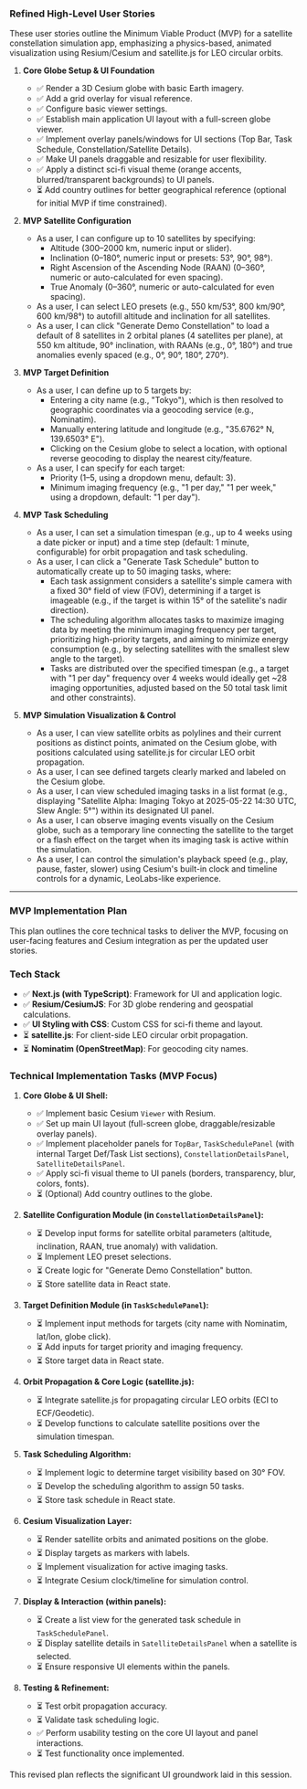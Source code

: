 ### Refined High-Level User Stories

These user stories outline the Minimum Viable Product (MVP) for a satellite constellation simulation app, emphasizing a physics-based, animated visualization using Resium/Cesium and satellite.js for LEO circular orbits.

1.  **Core Globe Setup & UI Foundation**
    - ✅ Render a 3D Cesium globe with basic Earth imagery.
    - ✅ Add a grid overlay for visual reference.
    - ✅ Configure basic viewer settings.
    - ✅ Establish main application UI layout with a full-screen globe viewer.
    - ✅ Implement overlay panels/windows for UI sections (Top Bar, Task Schedule, Constellation/Satellite Details).
    - ✅ Make UI panels draggable and resizable for user flexibility.
    - ✅ Apply a distinct sci-fi visual theme (orange accents, blurred/transparent backgrounds) to UI panels.
    - ⏳ Add country outlines for better geographical reference (optional for initial MVP if time constrained).

2.  **MVP Satellite Configuration**
    - As a user, I can configure up to 10 satellites by specifying:
        - Altitude (300–2000 km, numeric input or slider).
        - Inclination (0–180°, numeric input or presets: 53°, 90°, 98°).
        - Right Ascension of the Ascending Node (RAAN) (0–360°, numeric or auto-calculated for even spacing).
        - True Anomaly (0–360°, numeric or auto-calculated for even spacing).
    - As a user, I can select LEO presets (e.g., 550 km/53°, 800 km/90°, 600 km/98°) to autofill altitude and inclination for all satellites.
    - As a user, I can click "Generate Demo Constellation" to load a default of 8 satellites in 2 orbital planes (4 satellites per plane), at 550 km altitude, 90° inclination, with RAANs (e.g., 0°, 180°) and true anomalies evenly spaced (e.g., 0°, 90°, 180°, 270°).

3.  **MVP Target Definition**
    - As a user, I can define up to 5 targets by:
        - Entering a city name (e.g., "Tokyo"), which is then resolved to geographic coordinates via a geocoding service (e.g., Nominatim).
        - Manually entering latitude and longitude (e.g., "35.6762° N, 139.6503° E").
        - Clicking on the Cesium globe to select a location, with optional reverse geocoding to display the nearest city/feature.
    - As a user, I can specify for each target:
        - Priority (1–5, using a dropdown menu, default: 3).
        - Minimum imaging frequency (e.g., "1 per day," "1 per week," using a dropdown, default: "1 per day").

4.  **MVP Task Scheduling**
    - As a user, I can set a simulation timespan (e.g., up to 4 weeks using a date picker or input) and a time step (default: 1 minute, configurable) for orbit propagation and task scheduling.
    - As a user, I can click a "Generate Task Schedule" button to automatically create up to 50 imaging tasks, where:
        - Each task assignment considers a satellite's simple camera with a fixed 30° field of view (FOV), determining if a target is imageable (e.g., if the target is within 15° of the satellite's nadir direction).
        - The scheduling algorithm allocates tasks to maximize imaging data by meeting the minimum imaging frequency per target, prioritizing high-priority targets, and aiming to minimize energy consumption (e.g., by selecting satellites with the smallest slew angle to the target).
        - Tasks are distributed over the specified timespan (e.g., a target with "1 per day" frequency over 4 weeks would ideally get ~28 imaging opportunities, adjusted based on the 50 total task limit and other constraints).

5.  **MVP Simulation Visualization & Control**
    - As a user, I can view satellite orbits as polylines and their current positions as distinct points, animated on the Cesium globe, with positions calculated using satellite.js for circular LEO orbit propagation.
    - As a user, I can see defined targets clearly marked and labeled on the Cesium globe.
    - As a user, I can view scheduled imaging tasks in a list format (e.g., displaying "Satellite Alpha: Imaging Tokyo at 2025-05-22 14:30 UTC, Slew Angle: 5°") within its designated UI panel.
    - As a user, I can observe imaging events visually on the Cesium globe, such as a temporary line connecting the satellite to the target or a flash effect on the target when its imaging task is active within the simulation.
    - As a user, I can control the simulation's playback speed (e.g., play, pause, faster, slower) using Cesium's built-in clock and timeline controls for a dynamic, LeoLabs-like experience.

---

### MVP Implementation Plan

This plan outlines the core technical tasks to deliver the MVP, focusing on user-facing features and Cesium integration as per the updated user stories.

### Tech Stack

- ✅ **Next.js (with TypeScript)**: Framework for UI and application logic.
- ✅ **Resium/CesiumJS**: For 3D globe rendering and geospatial calculations.
- ✅ **UI Styling with CSS**: Custom CSS for sci-fi theme and layout.
- ⏳ **satellite.js**: For client-side LEO circular orbit propagation.
- ⏳ **Nominatim (OpenStreetMap)**: For geocoding city names.

### Technical Implementation Tasks (MVP Focus)

1.  **Core Globe & UI Shell:**
    - ✅ Implement basic Cesium `Viewer` with Resium.
    - ✅ Set up main UI layout (full-screen globe, draggable/resizable overlay panels).
    - ✅ Implement placeholder panels for `TopBar`, `TaskSchedulePanel` (with internal Target Def/Task List sections), `ConstellationDetailsPanel`, `SatelliteDetailsPanel`.
    - ✅ Apply sci-fi visual theme to UI panels (borders, transparency, blur, colors, fonts).
    - ⏳ (Optional) Add country outlines to the globe.

2.  **Satellite Configuration Module (in `ConstellationDetailsPanel`):**
    - ⏳ Develop input forms for satellite orbital parameters (altitude, inclination, RAAN, true anomaly) with validation.
    - ⏳ Implement LEO preset selections.
    - ⏳ Create logic for "Generate Demo Constellation" button.
    - ⏳ Store satellite data in React state.

3.  **Target Definition Module (in `TaskSchedulePanel`):**
    - ⏳ Implement input methods for targets (city name with Nominatim, lat/lon, globe click).
    - ⏳ Add inputs for target priority and imaging frequency.
    - ⏳ Store target data in React state.

4.  **Orbit Propagation & Core Logic (satellite.js):**
    - ⏳ Integrate satellite.js for propagating circular LEO orbits (ECI to ECF/Geodetic).
    - ⏳ Develop functions to calculate satellite positions over the simulation timespan.

5.  **Task Scheduling Algorithm:**
    - ⏳ Implement logic to determine target visibility based on 30° FOV.
    - ⏳ Develop the scheduling algorithm to assign 50 tasks.
    - ⏳ Store task schedule in React state.

6.  **Cesium Visualization Layer:**
    - ⏳ Render satellite orbits and animated positions on the globe.
    - ⏳ Display targets as markers with labels.
    - ⏳ Implement visualization for active imaging tasks.
    - ⏳ Integrate Cesium clock/timeline for simulation control.

7.  **Display & Interaction (within panels):**
    - ⏳ Create a list view for the generated task schedule in `TaskSchedulePanel`.
    - ⏳ Display satellite details in `SatelliteDetailsPanel` when a satellite is selected.
    - ⏳ Ensure responsive UI elements within the panels.

8.  **Testing & Refinement:**
    - ⏳ Test orbit propagation accuracy.
    - ⏳ Validate task scheduling logic.
    - ✅ Perform usability testing on the core UI layout and panel interactions.
    - ⏳ Test functionality once implemented.

This revised plan reflects the significant UI groundwork laid in this session.
